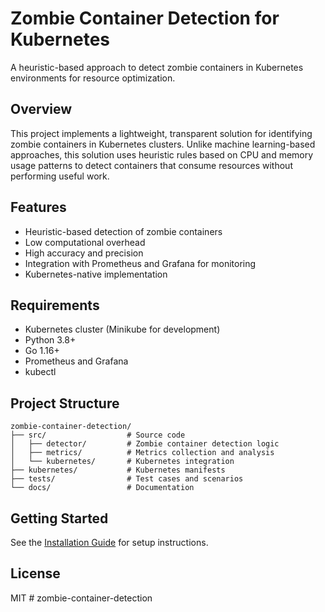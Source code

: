 # Zombie Container Detection for Kubernetes

A heuristic-based approach to detect zombie containers in Kubernetes environments for resource optimization.

## Overview

This project implements a lightweight, transparent solution for identifying zombie containers in Kubernetes clusters. Unlike machine learning-based approaches, this solution uses heuristic rules based on CPU and memory usage patterns to detect containers that consume resources without performing useful work.

## Features

- Heuristic-based detection of zombie containers
- Low computational overhead
- High accuracy and precision
- Integration with Prometheus and Grafana for monitoring
- Kubernetes-native implementation

## Requirements

- Kubernetes cluster (Minikube for development)
- Python 3.8+
- Go 1.16+
- Prometheus and Grafana
- kubectl

## Project Structure

```
zombie-container-detection/
├── src/                  # Source code
│   ├── detector/         # Zombie container detection logic
│   ├── metrics/          # Metrics collection and analysis
│   └── kubernetes/       # Kubernetes integration
├── kubernetes/           # Kubernetes manifests
├── tests/                # Test cases and scenarios
└── docs/                 # Documentation
```

## Getting Started

See the [Installation Guide](docs/installation.md) for setup instructions.

## License

MIT
#   z o m b i e - c o n t a i n e r - d e t e c t i o n  
 